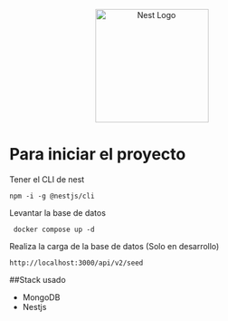 <p align="center">
  <a href="#" target="blank"><img src="https://nestjs.com/img/logo-small.svg" width="200" alt="Nest Logo" /></a>
</p>

# Para iniciar el proyecto

Tener el CLI de nest
```
npm -i -g @nestjs/cli
```
Levantar la base de datos
```
 docker compose up -d

```
Realiza la carga de la base de datos (Solo en desarrollo)
```
http://localhost:3000/api/v2/seed
```

##Stack usado
* MongoDB
* Nestjs